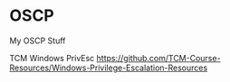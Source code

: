 # OSCP
My OSCP Stuff


TCM Windows PrivEsc https://github.com/TCM-Course-Resources/Windows-Privilege-Escalation-Resources
